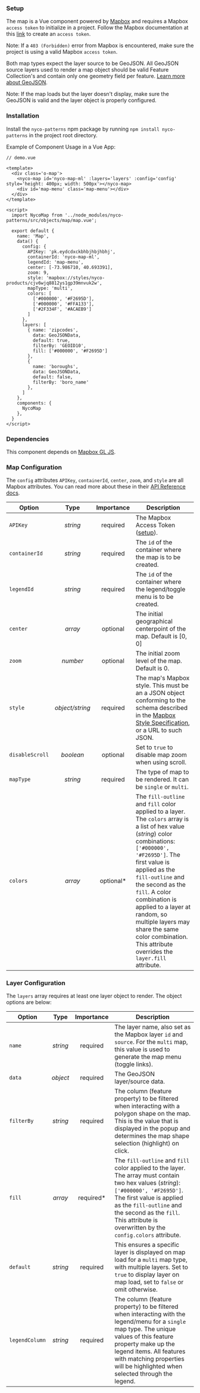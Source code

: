### Setup

The map is a Vue component powered by [Mapbox](https://www.mapbox.com/) and requires a Mapbox `access token` to initialize in a project. Follow the Mapbox documentation at this [link](https://docs.mapbox.com/help/how-mapbox-works/access-tokens/#creating-and-managing-access-tokens) to create an `access token`.

Note: If a `403 (Forbidden)` error from Mapbox is encountered, make sure the project is using a valid Mapbox `access token`.

Both map types expect the layer source to be GeoJSON. All GeoJSON source layers used to render a map object should be valid Feature Collection's and contain only one geometry field per feature. [Learn more about GeoJSON](https://geojson.org/).

Note: If the map loads but the layer doesn't display, make sure the GeoJSON is valid and the layer object is properly configured.

### Installation

Install the `nyco-patterns` npm package by running `npm install nyco-patterns` in the project root directory.

Example of Component Usage in a Vue App:

    // demo.vue

    <template>
      <div class='o-map'>
        <nyco-map id='nyco-map-ml' :layers='layers' :config='config' style='height: 400px; width: 500px'></nyco-map>
        <div id='map-menu' class='map-menu'></div>
      </div>
    </template>

    <script>
      import NycoMap from '../node_modules/nyco-patterns/src/objects/map/map.vue';

      export default {
        name: 'Map',
        data() {
          config: {
            APIKey: 'pk.eydcdxckbhbjhbjhbhj',
            containerId: 'nyco-map-ml',
            legendId: 'map-menu',
            center: [-73.986710, 40.693391],
            zoom: 9,
            style: 'mapbox://styles/nyco-products/cjv6wjq8812ys1gp39mnvuk2w',
            mapType: 'multi',
            colors: [
              ['#000000', '#F2695D'],
              ['#000000', '#FFA133'],
              ['#2F334F', '#ACAEB9']
            ]
          },
          layers: [
            { name: 'zipcodes',
              data: GeoJSONData,
              default: true,
              filterBy: 'GEOID10',
              fill: ['#000000', '#F2695D']
            },
            {
              name: 'boroughs',
              data: GeoJSONData,
              default: false,
              filterBy: 'boro_name'
            },
          ]
        },
        components: {
          NycoMap
        },
      }
    </script>

### Dependencies

This component depends on [Mapbox GL JS](https://docs.mapbox.com/mapbox-gl-js/api/).

### Map Configuration

The `config` attributes `APIKey`, `containerId`, `center`, `zoom`, and `style` are all Mapbox attributes. You can read more about these in their [API Reference docs](https://docs.mapbox.com/mapbox-gl-js/api/).

Option          | Type        | Importance | Description
----------------|:-----------:|:----------:|------------|
`APIKey`        | *string*         | required   | The Mapbox Access Token ([setup](https://docs.mapbox.com/help/how-mapbox-works/access-tokens/)).
`containerId`   | *string* | required   | The `id` of the container where the map is to be created.
`legendId`      | *string* | required   | The `id` of the container where the legend/toggle menu is to be created.
`center`        | *array*      | optional   | The initial geographical centerpoint of the map. Default is [0, 0]
`zoom`          | *number*       | optional   | The initial zoom level of the map. Default is 0.
`style`         | *object/string*       | required   | The map's Mapbox style. This must be an a JSON object conforming to the schema described in the [Mapbox Style Specification](https://docs.mapbox.com/mapbox-gl-js/style-spec/), or a URL to such JSON.
`disableScroll` | *boolean*       | optional   | Set to `true` to disable map zoom when using scroll.
`mapType`       | *string*       | required   | The type of map to be rendered. It can be `single` or `multi`.
`colors`       | *array*       | optional*  | The `fill-outline` and `fill` color applied to a layer. The `colors` array is a list of hex value (*string*) color combinations: `['#000000', '#F2695D']`. The first value is applied as the `fill-outline` and the second as the `fill`. A color combination is applied to a layer at random, so multiple layers may share the same color combination. This attribute overrides the `layer.fill` attribute.

### Layer Configuration

The `layers` array requires at least one layer object to render. The object options are below:

Option          | Type        | Importance | Description
----------------|:-----------:|:----------:|------------|
`name`         | *string*  | required   | The layer name, also set as the Mapbox layer `id` and `source`. For the `multi` map, this value is used to generate the map menu (toggle links).
`data`         | *object* | required   | The GeoJSON layer/source data.
`filterBy`     | *string*  | required   | The column (feature property) to be filtered when interacting with a polygon shape on the map. This is the value that is displayed in the popup and determines the map shape selection (highlight) on click.
`fill`         | *array*  | required*   | The `fill-outline` and `fill` color applied to the layer. The array must contain two hex values (*string*): `['#000000', '#F2695D']`. The first value is applied as the `fill-outline` and the second as the `fill`. This attribute is overwritten by the `config.colors` attribute.
`default`      | *string*  | required   | This ensures a specific layer is displayed on map load for a `multi` map type, with multiple layers. Set to `true` to display layer on map load, set to `false` or omit otherwise.
`legendColumn` | *string*  | required   | The column (feature property) to be filtered when interacting with the legend/menu for a `single` map type. The unique values of this feature property make up the legend items. All features with matching properties will be highlighted when selected through the legend.
